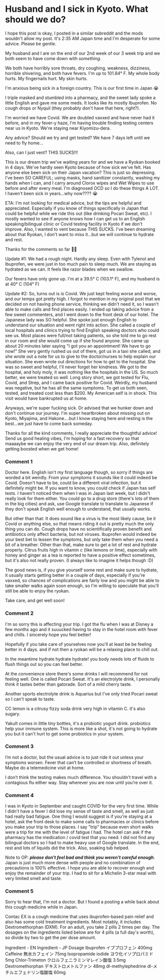# Husband and I sick in Kyoto. What should we do?

I hope this post is okay, I posted in a similar subreddit and the mods wouldn't allow my post. It's 2:35 AM Japan time and I'm desperate for some advice. Please be gentle.


My husband and I are on the end of our 2nd week of our 3 week trip and we both seem to have come down with *something*.


We both have horribly sore throats, dry coughing, weakness, dizziness, horrible shivering, and both have fevers. I'm up to 101.84° F. My whole body hurts. My fingernails hurt. My skin hurts.


I'm anxious being sick in a foreign country. This is our first time in Japan 😭


I triple masked and stumbled into a pharmacy, and the sweet lady spoke a little English and gave me some meds. It looks like its mostly Ibuprofen. No cough drops or Nyquil (they probably don't have that here, right?). 


I'm worried we have Covid. We are doubled vaxxed and have never had it before, and in my fever-y haze, I'm having trouble finding testing centers near us in Kyoto. We're staying near Kiyomizu-dera.


Any advice? Should we try and get tested? We have 7 days left until we need to fly home...



Also, can I just vent? THIS SUCKS!!! 

This is our dream trip we've waiting years for and we have a Ryokan booked in 4 days. We've hardly seen Kyoto because of how sick we've felt. Has anyone else been sick on their Japan vacation? This is just so depressing. I've been SO CAREFUL; using masks, hand sanitizer constantly, washing my hands when I can, and I carry around Clorox wipes and Wet Wipes to use before and after every meal. I'm diagnosed OCD so I do these things A LOT. I haven't been sick in years...why now???? 😭




ETA: I'm not looking for medical advice, but the tips are helpful and appreciated. Especially if you know of things specifically in Japan that could be helpful while we ride this out (like drinking Pocari Sweat, etc). I mostly wanted to see if anyone knows how I can get us to an English speaking/bilingual clinic or Covid testing facility in Kyoto if we don't improve. Also, I wanted to vent because THIS SUCKS. I've been dreaming about that Ryokan, I don't want to miss it...but we will continue to hydrate and rest.

Thanks for the comments so far 🤒💕


Update #1: We had a rough night. Hardly any sleep. Even with Tylenol and Ibuprofen, we were just in too much pain to sleep much. We are staying as hydrated as we can. It feels like razor blades when we swallow.

Our fevers have only gone up. I'm at a 39.5° C (103.1° F), and my husband is at 40° C (104° F)



Update #2: So, turns out is *is* Covid. We just kept feeling worse and worse, and our temps got pretty high. I forgot to mention in my original post that we decided on not having phone service, thinking we didn't need it, so I wasn't able to make calls and find places easily. I ended up taking advice from a few sweet commenters, and I went down to the front desk of our hotel. The Japanese lady was SO helpful. She spoke just enough English to understand our situation and went right into action. She called a couple of local hospitals and clinics trying to find English speaking doctors who could see us. Most places were full/not taking patients, so she told me to go rest in our room and she would come up if she found anyone. She came up about 20 minutes later saying "I got you an appointment! We have to go now!" She very gently rushed us out of there, got us in a taxi she called, and she wrote out a note for us to give to the doctor/nurses to help explain our situation. She even wrote out directions for how to get to the hospital. She was so sweet and helpful, I'll never forget her kindness. We got to the hospital, and holy moly, it was nothing like the hospitals in the US. So much better, we were treated so well. Long story short, we got tested for Flu, Covid, and Strep, and I came back positive for Covid. Weirdly, my husband was negative, but he has all the same symptoms. To get us both seen, tested, and treated cost less than $200. My American self is in shock. This visit would have bankrupted us at home.

Anyways, we're super fucking sick. Dr advised that we hunker down and don't continue our journey. I'm super heartbroken about missing out on Kyoto, Miyajima, and Hakone....but I know staying here and resting is the best...we just have to come back someday.

Thanks for all the kind comments, I really appreciate the thoughtful advice! Send us good healing vibes, I'm hoping for a fast recovery so that maaaaybe we can enjoy the very end of our dream trip. Also, definitely getting boosted when we get home! 

### Comment 1

Doctor here. English isn't my first language though, so sorry if things are worded a bit weirdly. From your symptoms it sounds like it could indeed be Covid. Doesn't have to be, could be a different viral infection, but it definitely might be. If you want to know, you could check if Japan has self tests. I haven't noticed them when I was in Japan last week, but I didn't really look for them either. You could go to a drug store (there's lots of them in the big cities) and ask, use Google translate to translate to Japanese if they don't speak English well enough to understand, that usually works.

But other than that: It does sound like a virus is the most likely cause, be it Covid or anything else, so that means riding it out is pretty much the only thing you can do. Cough drops have no scientifically proven benefit and antibiotics only affect bacteria, but not viruses. Ibuprofen would indeed be your best bet to lessen the symptoms, but only take them when you need a bit of a breather. Other than that, make sure to get a lot of rest and hydrate properly. Citrus fruits high in vitamin c (like lemons or lime), especially with honey and ginger as a tea is reported to have a positive effect sometimes, but it's also not really proven. (I always like to imagine it helps though :D)

The good news is, if you give yourself some rest and make sure to hydrate, it usually starts getting better in a couple of days, especially if you're vaxxed, so chances of complications are fairly low and you might be able to take smaller walks again soon enough, so I'm willing to speculate that you'll still be able to enjoy the ryokan.

Take care, and get well soon!

### Comment 2

I'm so sorry this is affecting your trip. I got the flu when I was at Disney a few months ago and it suuucked having to stay in the hotel room with fever and chills. I sincerely hope you feel better! 

Hopefully if you take care of yourselves now you'll at least be be feeling better in 4 days. and if not then a ryokan will be a relaxing place to chill out. 

In the meantime hydrate hydrate hydrate! you body needs lots of fluids to flush things out so you can feel better. 

At the convenience store there's some drinks I will recommend for not feeling well. One is called Pocari Sweat. It's an electrolyte drink, I personally think it tastes better than gatorade. Sort of a mild cherry taste.  

Another sports electrolyte drink is Aquarius but I've only tried Pocari sweat so I can't speak to taste. 

CC lemon is a citrusy fizzy soda drink very high in vitamin C. it's also sugary. 

Yakult comes in little tiny bottles, it's a probiotic yogurt drink. probiotics help your immune system. This is more like a shot, it's not going to hydrate you but it can't hurt to get some probiotics in your system.

### Comment 3

I’m not a doctor, but the usual advice is to just ride it out unless your symptoms worsen. Fever that can’t be controlled or shortness of breath.  Maybe do a telemedicine visit at home.  

I don’t think the testing makes much difference.  You shouldn’t travel with a contagious flu either way. Stay wherever you are now until you’re over it.

### Comment 4

I was in Kyoto in September and caught COVID for the very first time. While I didn't have a fever I did lose my sense of taste and smell, as well as just had really bad fatigue. One thing I would suggest is if you're staying at a hotel, ask the front desk to make some calls to pharmacies or clinics before you make your trip to those places. I say "trip" because even short walks were a trip for me with the level of fatigue I had.  The hotel can ask if the pharmacy has the medication / covid test that you need. I did not find any bilingual doctors so I had to make heavy use of Google translate. In the end, rest and lots of liquids did the trick. Also, soaking tub helped.

Note to OP: ***please don't feel bad and think you weren't careful enough***. Japan is just much more dense with people and no combination of precautions is 100% effective. I hope you are able to recover enough and enjoy the remainder of your trip. I had to sit for a Michelin 3-star meal with very limited smell and taste.

### Comment 5

Sorry to hear that, I'm not a doctor. But I found a posting a while back about this cough medicine while in Japan.

Contac EX is a cough medicine that uses ibuprofen-based pain relief and also has some cold treatment ingredients. Most notably, it includes Dextromethorphan (DXM). For an adult, you take 2 pills 2 times per day. The dosages on the ingredients listed below are for 4 pills (a full day's worth), so divide by two to get the per dose amount. 

Ingredient - EN Ingredient - JP Dosage Ibuprofen イブプロフェン 400mg 
Caffeine 無水カフェイン 75mg 
Isopropamide iodide ヨウ化イソプロパミド 5mg 
Chlor-Trimeton クロルフェニラミンマレイン酸塩 3.5mg 
Dextromethorphan デキストロメトルファン 48mg 
dl-methylephedrine dl-メチルエフェドリン塩酸塩 60mg

